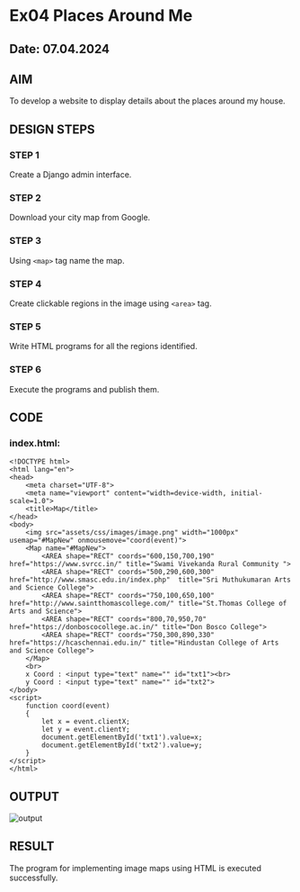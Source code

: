 # Ex04 Places Around Me
## Date: 07.04.2024

## AIM
To develop a website to display details about the places around my house.

## DESIGN STEPS

### STEP 1
Create a Django admin interface.

### STEP 2
Download your city map from Google.

### STEP 3
Using ```<map>``` tag name the map.

### STEP 4
Create clickable regions in the image using ```<area>``` tag.

### STEP 5
Write HTML programs for all the regions identified.

### STEP 6
Execute the programs and publish them.

## CODE
### index.html:
```
<!DOCTYPE html>
<html lang="en">
<head>
    <meta charset="UTF-8">
    <meta name="viewport" content="width=device-width, initial-scale=1.0">
    <title>Map</title>
</head>
<body>
    <img src="assets/css/images/image.png" width="1000px" usemap="#MapNew" onmousemove="coord(event)">
    <Map name="#MapNew">
        <AREA shape="RECT" coords="600,150,700,190" href="https://www.svrcc.in/" title="Swami Vivekanda Rural Community ">
        <AREA shape="RECT" coords="500,290,600,300" href="http://www.smasc.edu.in/index.php"  title="Sri Muthukumaran Arts and Science College">
        <AREA shape="RECT" coords="750,100,650,100" href="http://www.saintthomascollege.com/" title="St.Thomas College of Arts and Science">
        <AREA shape="RECT" coords="800,70,950,70" href="https://donboscocollege.ac.in/" title="Don Bosco College">
        <AREA shape="RECT" coords="750,300,890,330" href="https://hcaschennai.edu.in/" title="Hindustan College of Arts and Science College">
    </Map>
    <br>
    x Coord : <input type="text" name="" id="txt1"><br>
    y Coord : <input type="text" name="" id="txt2">
</body>
<script>
    function coord(event)
    {
        let x = event.clientX;
        let y = event.clientY;
        document.getElementById('txt1').value=x;
        document.getElementById('txt2').value=y;
    }
</script>
</html>
```


## OUTPUT
![output](https://github.com/Aishwarya-TM/Web-EX4/assets/127846109/f89a1b88-334a-4ee5-b602-c586cfccaab0)



## RESULT
The program for implementing image maps using HTML is executed successfully.
